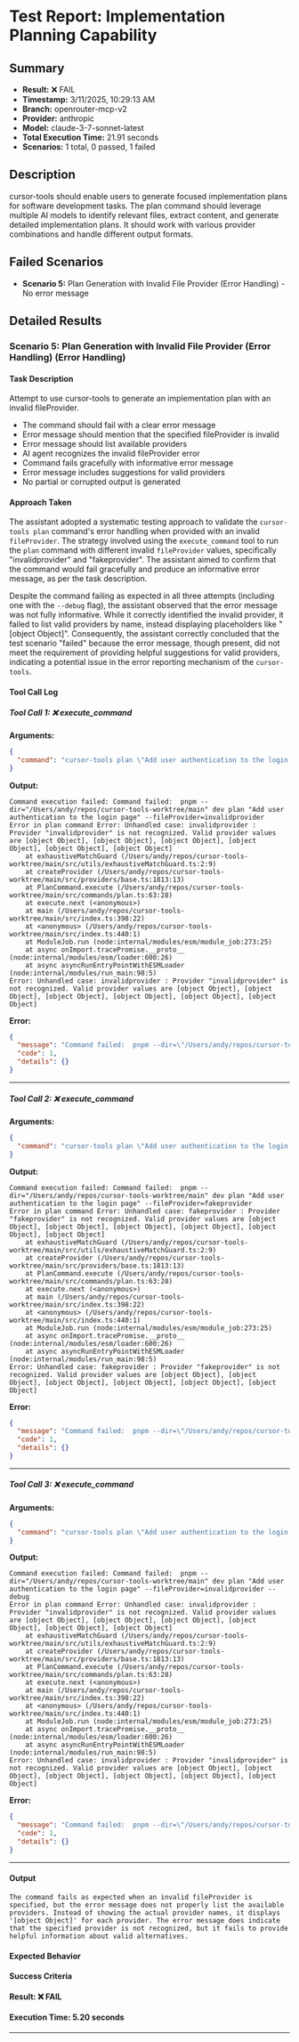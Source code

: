 # Test Report: Implementation Planning Capability

## Summary

- **Result:** ❌ FAIL
- **Timestamp:** 3/11/2025, 10:29:13 AM
- **Branch:** openrouter-mcp-v2
- **Provider:** anthropic
- **Model:** claude-3-7-sonnet-latest
- **Total Execution Time:** 21.91 seconds
- **Scenarios:** 1 total, 0 passed, 1 failed

## Description

cursor-tools should enable users to generate focused implementation plans for software development tasks. The plan command should leverage multiple AI models to identify relevant files, extract content, and generate detailed implementation plans. It should work with various provider combinations and handle different output formats.

## Failed Scenarios

- **Scenario 5:** Plan Generation with Invalid File Provider (Error Handling) - No error message

## Detailed Results

### Scenario 5: Plan Generation with Invalid File Provider (Error Handling) (Error Handling)

#### Task Description

Attempt to use cursor-tools to generate an implementation plan with an invalid fileProvider.
- The command should fail with a clear error message
- Error message should mention that the specified fileProvider is invalid
- Error message should list available providers
- AI agent recognizes the invalid fileProvider error
- Command fails gracefully with informative error message
- Error message includes suggestions for valid providers
- No partial or corrupted output is generated

#### Approach Taken

The assistant adopted a systematic testing approach to validate the `cursor-tools plan` command's error handling when provided with an invalid `fileProvider`.  The strategy involved using the `execute_command` tool to run the `plan` command with different invalid `fileProvider` values, specifically "invalidprovider" and "fakeprovider".  The assistant aimed to confirm that the command would fail gracefully and produce an informative error message, as per the task description.

Despite the command failing as expected in all three attempts (including one with the `--debug` flag), the assistant observed that the error message was not fully informative. While it correctly identified the invalid provider, it failed to list valid providers by name, instead displaying placeholders like "[object Object]".  Consequently, the assistant correctly concluded that the test scenario "failed" because the error message, though present, did not meet the requirement of providing helpful suggestions for valid providers, indicating a potential issue in the error reporting mechanism of the `cursor-tools`.

#### Tool Call Log

##### Tool Call 1: ❌ execute_command

**Arguments:**
```json
{
  "command": "cursor-tools plan \"Add user authentication to the login page\" --fileProvider=invalidprovider"
}
```

**Output:**
```
Command execution failed: Command failed:  pnpm --dir="/Users/andy/repos/cursor-tools-worktree/main" dev plan "Add user authentication to the login page" --fileProvider=invalidprovider
Error in plan command Error: Unhandled case: invalidprovider : Provider "invalidprovider" is not recognized. Valid provider values are [object Object], [object Object], [object Object], [object Object], [object Object], [object Object]
    at exhaustiveMatchGuard (/Users/andy/repos/cursor-tools-worktree/main/src/utils/exhaustiveMatchGuard.ts:2:9)
    at createProvider (/Users/andy/repos/cursor-tools-worktree/main/src/providers/base.ts:1813:13)
    at PlanCommand.execute (/Users/andy/repos/cursor-tools-worktree/main/src/commands/plan.ts:63:28)
    at execute.next (<anonymous>)
    at main (/Users/andy/repos/cursor-tools-worktree/main/src/index.ts:398:22)
    at <anonymous> (/Users/andy/repos/cursor-tools-worktree/main/src/index.ts:440:1)
    at ModuleJob.run (node:internal/modules/esm/module_job:273:25)
    at async onImport.tracePromise.__proto__ (node:internal/modules/esm/loader:600:26)
    at async asyncRunEntryPointWithESMLoader (node:internal/modules/run_main:98:5)
Error: Unhandled case: invalidprovider : Provider "invalidprovider" is not recognized. Valid provider values are [object Object], [object Object], [object Object], [object Object], [object Object], [object Object]

```

**Error:**
```json
{
  "message": "Command failed:  pnpm --dir=\"/Users/andy/repos/cursor-tools-worktree/main\" dev plan \"Add user authentication to the login page\" --fileProvider=invalidprovider\nError in plan command Error: Unhandled case: invalidprovider : Provider \"invalidprovider\" is not recognized. Valid provider values are [object Object], [object Object], [object Object], [object Object], [object Object], [object Object]\n    at exhaustiveMatchGuard (/Users/andy/repos/cursor-tools-worktree/main/src/utils/exhaustiveMatchGuard.ts:2:9)\n    at createProvider (/Users/andy/repos/cursor-tools-worktree/main/src/providers/base.ts:1813:13)\n    at PlanCommand.execute (/Users/andy/repos/cursor-tools-worktree/main/src/commands/plan.ts:63:28)\n    at execute.next (<anonymous>)\n    at main (/Users/andy/repos/cursor-tools-worktree/main/src/index.ts:398:22)\n    at <anonymous> (/Users/andy/repos/cursor-tools-worktree/main/src/index.ts:440:1)\n    at ModuleJob.run (node:internal/modules/esm/module_job:273:25)\n    at async onImport.tracePromise.__proto__ (node:internal/modules/esm/loader:600:26)\n    at async asyncRunEntryPointWithESMLoader (node:internal/modules/run_main:98:5)\nError: Unhandled case: invalidprovider : Provider \"invalidprovider\" is not recognized. Valid provider values are [object Object], [object Object], [object Object], [object Object], [object Object], [object Object]\n",
  "code": 1,
  "details": {}
}
```

---

##### Tool Call 2: ❌ execute_command

**Arguments:**
```json
{
  "command": "cursor-tools plan \"Add user authentication to the login page\" --fileProvider=fakeprovider"
}
```

**Output:**
```
Command execution failed: Command failed:  pnpm --dir="/Users/andy/repos/cursor-tools-worktree/main" dev plan "Add user authentication to the login page" --fileProvider=fakeprovider
Error in plan command Error: Unhandled case: fakeprovider : Provider "fakeprovider" is not recognized. Valid provider values are [object Object], [object Object], [object Object], [object Object], [object Object], [object Object]
    at exhaustiveMatchGuard (/Users/andy/repos/cursor-tools-worktree/main/src/utils/exhaustiveMatchGuard.ts:2:9)
    at createProvider (/Users/andy/repos/cursor-tools-worktree/main/src/providers/base.ts:1813:13)
    at PlanCommand.execute (/Users/andy/repos/cursor-tools-worktree/main/src/commands/plan.ts:63:28)
    at execute.next (<anonymous>)
    at main (/Users/andy/repos/cursor-tools-worktree/main/src/index.ts:398:22)
    at <anonymous> (/Users/andy/repos/cursor-tools-worktree/main/src/index.ts:440:1)
    at ModuleJob.run (node:internal/modules/esm/module_job:273:25)
    at async onImport.tracePromise.__proto__ (node:internal/modules/esm/loader:600:26)
    at async asyncRunEntryPointWithESMLoader (node:internal/modules/run_main:98:5)
Error: Unhandled case: fakeprovider : Provider "fakeprovider" is not recognized. Valid provider values are [object Object], [object Object], [object Object], [object Object], [object Object], [object Object]

```

**Error:**
```json
{
  "message": "Command failed:  pnpm --dir=\"/Users/andy/repos/cursor-tools-worktree/main\" dev plan \"Add user authentication to the login page\" --fileProvider=fakeprovider\nError in plan command Error: Unhandled case: fakeprovider : Provider \"fakeprovider\" is not recognized. Valid provider values are [object Object], [object Object], [object Object], [object Object], [object Object], [object Object]\n    at exhaustiveMatchGuard (/Users/andy/repos/cursor-tools-worktree/main/src/utils/exhaustiveMatchGuard.ts:2:9)\n    at createProvider (/Users/andy/repos/cursor-tools-worktree/main/src/providers/base.ts:1813:13)\n    at PlanCommand.execute (/Users/andy/repos/cursor-tools-worktree/main/src/commands/plan.ts:63:28)\n    at execute.next (<anonymous>)\n    at main (/Users/andy/repos/cursor-tools-worktree/main/src/index.ts:398:22)\n    at <anonymous> (/Users/andy/repos/cursor-tools-worktree/main/src/index.ts:440:1)\n    at ModuleJob.run (node:internal/modules/esm/module_job:273:25)\n    at async onImport.tracePromise.__proto__ (node:internal/modules/esm/loader:600:26)\n    at async asyncRunEntryPointWithESMLoader (node:internal/modules/run_main:98:5)\nError: Unhandled case: fakeprovider : Provider \"fakeprovider\" is not recognized. Valid provider values are [object Object], [object Object], [object Object], [object Object], [object Object], [object Object]\n",
  "code": 1,
  "details": {}
}
```

---

##### Tool Call 3: ❌ execute_command

**Arguments:**
```json
{
  "command": "cursor-tools plan \"Add user authentication to the login page\" --fileProvider=invalidprovider --debug"
}
```

**Output:**
```
Command execution failed: Command failed:  pnpm --dir="/Users/andy/repos/cursor-tools-worktree/main" dev plan "Add user authentication to the login page" --fileProvider=invalidprovider --debug
Error in plan command Error: Unhandled case: invalidprovider : Provider "invalidprovider" is not recognized. Valid provider values are [object Object], [object Object], [object Object], [object Object], [object Object], [object Object]
    at exhaustiveMatchGuard (/Users/andy/repos/cursor-tools-worktree/main/src/utils/exhaustiveMatchGuard.ts:2:9)
    at createProvider (/Users/andy/repos/cursor-tools-worktree/main/src/providers/base.ts:1813:13)
    at PlanCommand.execute (/Users/andy/repos/cursor-tools-worktree/main/src/commands/plan.ts:63:28)
    at execute.next (<anonymous>)
    at main (/Users/andy/repos/cursor-tools-worktree/main/src/index.ts:398:22)
    at <anonymous> (/Users/andy/repos/cursor-tools-worktree/main/src/index.ts:440:1)
    at ModuleJob.run (node:internal/modules/esm/module_job:273:25)
    at async onImport.tracePromise.__proto__ (node:internal/modules/esm/loader:600:26)
    at async asyncRunEntryPointWithESMLoader (node:internal/modules/run_main:98:5)
Error: Unhandled case: invalidprovider : Provider "invalidprovider" is not recognized. Valid provider values are [object Object], [object Object], [object Object], [object Object], [object Object], [object Object]

```

**Error:**
```json
{
  "message": "Command failed:  pnpm --dir=\"/Users/andy/repos/cursor-tools-worktree/main\" dev plan \"Add user authentication to the login page\" --fileProvider=invalidprovider --debug\nError in plan command Error: Unhandled case: invalidprovider : Provider \"invalidprovider\" is not recognized. Valid provider values are [object Object], [object Object], [object Object], [object Object], [object Object], [object Object]\n    at exhaustiveMatchGuard (/Users/andy/repos/cursor-tools-worktree/main/src/utils/exhaustiveMatchGuard.ts:2:9)\n    at createProvider (/Users/andy/repos/cursor-tools-worktree/main/src/providers/base.ts:1813:13)\n    at PlanCommand.execute (/Users/andy/repos/cursor-tools-worktree/main/src/commands/plan.ts:63:28)\n    at execute.next (<anonymous>)\n    at main (/Users/andy/repos/cursor-tools-worktree/main/src/index.ts:398:22)\n    at <anonymous> (/Users/andy/repos/cursor-tools-worktree/main/src/index.ts:440:1)\n    at ModuleJob.run (node:internal/modules/esm/module_job:273:25)\n    at async onImport.tracePromise.__proto__ (node:internal/modules/esm/loader:600:26)\n    at async asyncRunEntryPointWithESMLoader (node:internal/modules/run_main:98:5)\nError: Unhandled case: invalidprovider : Provider \"invalidprovider\" is not recognized. Valid provider values are [object Object], [object Object], [object Object], [object Object], [object Object], [object Object]\n",
  "code": 1,
  "details": {}
}
```

---

#### Output

```
The command fails as expected when an invalid fileProvider is specified, but the error message does not properly list the available providers. Instead of showing the actual provider names, it displays '[object Object]' for each provider. The error message does indicate that the specified provider is not recognized, but it fails to provide helpful information about valid alternatives.
```

#### Expected Behavior


#### Success Criteria


#### Result: ❌ FAIL

#### Execution Time: 5.20 seconds

---

